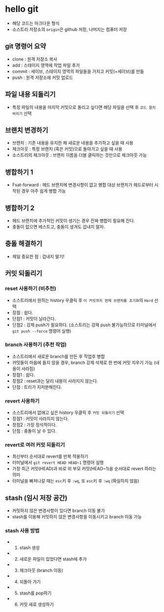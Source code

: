 # hello git

- 해당 코드는 마크다운 형식
- 소스트리 저장소의 `origin`은 github 저장, 나머지는 컴퓨터 저장

## git 명령어 요약

- clone : 원격 저장소 복사
- add : 스테이지 영역에 작업 파일 추가
- commit : 세이브, 스테이지 영역의 파일들을 가지고 커밋(=세이브)를 만듦
- push : 원격 저장소에 커밋 업로드

## 파일 내용 되돌리기

- 특정 파일의 내용을 마지막 커밋으로 돌리고 싶다면 해당 파일을 선택 후 `코드 뭉치 버리기` 선택

## 브랜치 변경하기

- 브랜치 : 기존 내용을 유지한 채 새로운 내용을 추가하고 싶을 때 사용
- 체크아웃 : 특정 브랜치 (혹은 커밋)으로 돌아가고 싶을 때 사용
- 소스트리의 체크아웃 : 브랜치 이름을 더블 클릭하는 것만으로 체크아웃 가능

## 병합하기 1

- Fsat-forward : 헤드 브랜치에 변경사항이 없고 병합 대상 브랜치가 헤드로부터 시작된 경우 아주 쉽게 병합 가능

## 병합하기 2

- 헤드 브랜치에 추가적인 커밋이 생기는 경우 진짜 병합이 필요해 진다.
- 충돌이 없으면 베스트고, 충돌이 생겨도 겁내지 말자.

## 충돌 해결하기

- 제일 중요한 점 : 겁내지 말기!

## 커밋 되돌리기

### reset 사용하기 (비추천)

- 소스트리에서 원하는 history 우클릭 후 `이 커밋까지 현재 브랜치를 초기화`의 `Hard` 선택
- 장점 : 쉽다.
- 단점1 : 커밋이 날라간다.
- 단점2 : 강제 push가 필요하다. (소스트리는 강제 push 불가능하므로 터미널에서 `git push --force` 명령어 실행)

### branch 사용하기 (추천 작업)

- 소스트리에서 새로운 branch를 만든 후 작업후 병합
- 커밋들이 마음에 들지 않을 경우, branch 강제 삭제로 한 번에 커밋 지우기 가능 (내용이 사라짐)
- 장점1 : 쉽다.
- 장점2 : reset과는 달리 내용이 사라지지 않는다.
- 단점 : 트리가 지저분해진다.

### revert 사용하기

- 소스트리에서 없애고 싶은 history 우클릭 후 `커밋 되돌리기` 선택
- 장점1 : 커밋이 사라지지 않는다.
- 장점2 : 가장 정석적이다.
- 단점 : 충돌이 날 수 있다.

### revert로 여러 커밋 되돌리기

- 최신부터 순서대로 revert를 반복 적용하기
- 터미널에서 `git revert HEAD HEAD~1` 명령어 실행
- 가장 최근 커밋(HEAD)과 바로 위 부모 커밋(HEAD~1)을 순서대로 revert 하라는 의미
- 터미널을 빠져나갈 때는 `esc`키 후 `:wq`, 또 `esc`키 후 `:wq` (확실하지 않음)

## stash (임시 저장 공간)

- 커밋하지 않은 변경사항이 있다면 branch 이동 불가
- stash를 이용해 커밋하지 않은 변경사항을 이동시키고 branch 이동 가능

### stash 사용 방법

- 1. stash 생성
- 2. 새로운 파일이 있었다면 stash에 추가
- 3. 체크아웃 (branch 이동)
- 4. 되돌아 가기
- 5. stash를 pop하기
- 6. 커밋 새로 생성하기
